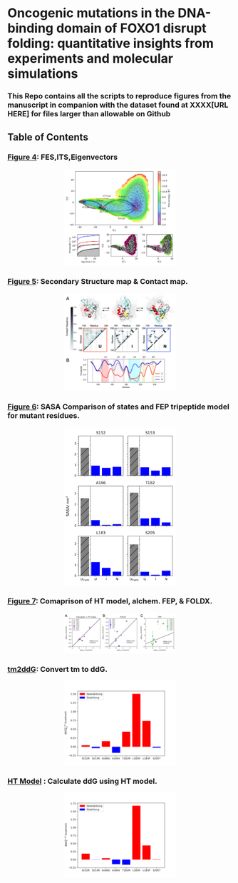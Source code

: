 # Oncogenic mutations in the DNA-binding domain of FOXO1 disrupt folding: quantitative insights from experiments and molecular simulations
### This Repo contains all the scripts to reproduce figures from the manuscript in companion with the dataset found at XXXX[URL HERE] for files larger than allowable on Github

## Table of Contents
### [Figure 4](./Figure_4): FES,ITS,Eigenvectors

<p align="center">
  <a href="./Figure_4">
  <img src="Figure_4/Figure4_nolabels.png" width="50%" height="50%"/>
  </a>
</p>

### [Figure 5](./Figure_5): Secondary Structure map & Contact map.

<p align="center">
  <a href="./Figure_5">
  <img src="Figure_5/Figure_5.png" width="50%" height="50%"/>
  </a>
</p>

### [Figure 6](./Figure_6): SASA Comparison of states and FEP tripeptide model for mutant residues.

<p align="center">
  <a href="./Figure_6">
  <img src="Figure_6/sasa_mut_bar.png" width="50%" height="50%"/>
  </a>
</p>

### [Figure 7](./Figure_7): Comaprison of HT model, alchem. FEP, & FOLDX.

<p align="center">
  <a href="./Figure_7">
  <img src="Figure_7/Figure7.png" width="50%" height="50%"/>
  </a>
</p>

### [tm2ddG](./tm2ddG): Convert tm to ddG.

<p align="center">
  <a href="./tm2ddG">
  <img src="tm2ddG/simpleg.png" width="50%" height="50%" />
  </a>
</p>

### [HT Model](./HT_model) : Calculate ddG using HT model.

<p align="center">
  <a href="./HT_model">
  <img src="HT_model/HT_model.png" width="50%" height="50%" />
  </a>
</p>

